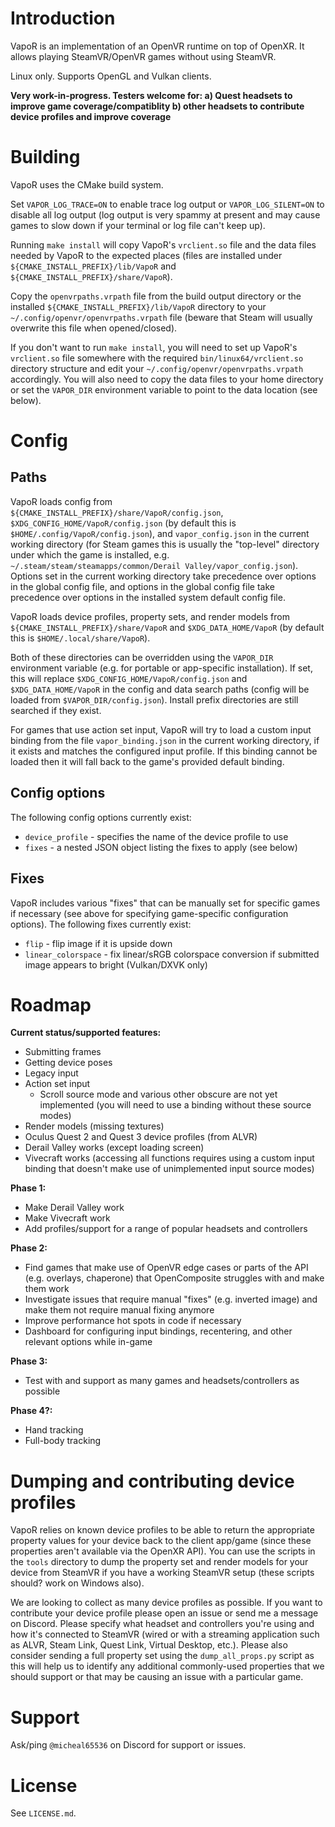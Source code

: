 # Introduction

VapoR is an implementation of an OpenVR runtime on top of OpenXR. It allows playing SteamVR/OpenVR games without using SteamVR.

Linux only. Supports OpenGL and Vulkan clients.

**Very work-in-progress. Testers welcome for: a) Quest headsets to improve game coverage/compatiblity b) other headsets to contribute device profiles and improve coverage**

# Building

VapoR uses the CMake build system.

Set `VAPOR_LOG_TRACE=ON` to enable trace log output or `VAPOR_LOG_SILENT=ON` to disable all log output (log output is very spammy at present and may cause games to slow down if your terminal or log file can't keep up).

Running `make install` will copy VapoR's `vrclient.so` file and the data files needed by VapoR to the expected places (files are installed under `${CMAKE_INSTALL_PREFIX}/lib/VapoR` and `${CMAKE_INSTALL_PREFIX}/share/VapoR`).

Copy the `openvrpaths.vrpath` file from the build output directory or the installed `${CMAKE_INSTALL_PREFIX}/lib/VapoR` directory to your `~/.config/openvr/openvrpaths.vrpath` file (beware that Steam will usually overwrite this file when opened/closed).

If you don't want to run `make install`, you will need to set up VapoR's `vrclient.so` file somewhere with the required `bin/linux64/vrclient.so` directory structure and edit your `~/.config/openvr/openvrpaths.vrpath` accordingly. You will also need to copy the data files to your home directory or set the `VAPOR_DIR` environment variable to point to the data location (see below).

# Config

## Paths

VapoR loads config from `${CMAKE_INSTALL_PREFIX}/share/VapoR/config.json`, `$XDG_CONFIG_HOME/VapoR/config.json` (by default this is `$HOME/.config/VapoR/config.json`), and `vapor_config.json` in the current working directory (for Steam games this is usually the "top-level" directory under which the game is installed, e.g. `~/.steam/steam/steamapps/common/Derail Valley/vapor_config.json`). Options set in the current working directory take precedence over options in the global config file, and options in the global config file take precedence over options in the installed system default config file.

VapoR loads device profiles, property sets, and render models from `${CMAKE_INSTALL_PREFIX}/share/VapoR` and `$XDG_DATA_HOME/VapoR` (by default this is `$HOME/.local/share/VapoR`).

Both of these directories can be overridden using the `VAPOR_DIR` environment variable (e.g. for portable or app-specific installation). If set, this will replace `$XDG_CONFIG_HOME/VapoR/config.json` and `$XDG_DATA_HOME/VapoR` in the config and data search paths (config will be loaded from `$VAPOR_DIR/config.json`). Install prefix directories are still searched if they exist.

For games that use action set input, VapoR will try to load a custom input binding from the file `vapor_binding.json` in the current working directory, if it exists and matches the configured input profile. If this binding cannot be loaded then it will fall back to the game's provided default binding.

## Config options

The following config options currently exist:
* `device_profile` - specifies the name of the device profile to use
* `fixes` - a nested JSON object listing the fixes to apply (see below)

## Fixes

VapoR includes various "fixes" that can be manually set for specific games if necessary (see above for specifying game-specific configuration options). The following fixes currently exist:
* `flip` - flip image if it is upside down
* `linear_colorspace` - fix linear/sRGB colorspace conversion if submitted image appears to bright (Vulkan/DXVK only)

# Roadmap

**Current status/supported features:**
* Submitting frames
* Getting device poses
* Legacy input
* Action set input
  - Scroll source mode and various other obscure are not yet implemented (you will need to use a binding without these source modes)
* Render models (missing textures)
* Oculus Quest 2 and Quest 3 device profiles (from ALVR)
* Derail Valley works (except loading screen)
* Vivecraft works (accessing all functions requires using a custom input binding that doesn't make use of unimplemented input source modes)

**Phase 1:**
* Make Derail Valley work
* Make Vivecraft work
* Add profiles/support for a range of popular headsets and controllers

**Phase 2:**
* Find games that make use of OpenVR edge cases or parts of the API (e.g. overlays, chaperone) that OpenComposite struggles with and make them work
* Investigate issues that require manual "fixes" (e.g. inverted image) and make them not require manual fixing anymore
* Improve performance hot spots in code if necessary
* Dashboard for configuring input bindings, recentering, and other relevant options while in-game

**Phase 3:**
* Test with and support as many games and headsets/controllers as possible

**Phase 4?:**
* Hand tracking
* Full-body tracking

# Dumping and contributing device profiles

VapoR relies on known device profiles to be able to return the appropriate property values for your device back to the client app/game (since these properties aren't available via the OpenXR API). You can use the scripts in the `tools` directory to dump the property set and render models for your device from SteamVR if you have a working SteamVR setup (these scripts should? work on Windows also).

We are looking to collect as many device profiles as possible. If you want to contribute your device profile please open an issue or send me a message on Discord. Please specify what headset and controllers you're using and how it's connected to SteamVR (wired or with a streaming application such as ALVR, Steam Link, Quest Link, Virtual Desktop, etc.). Please also consider sending a full property set using the `dump_all_props.py` script as this will help us to identify any additional commonly-used properties that we should support or that may be causing an issue with a particular game.

# Support

Ask/ping `@micheal65536` on Discord for support or issues.

# License

See `LICENSE.md`.
